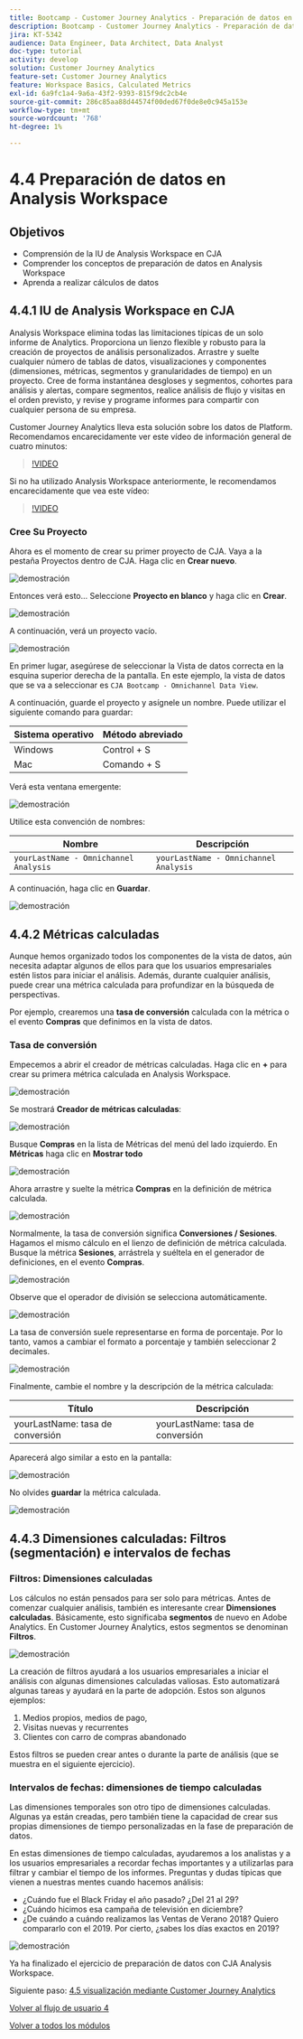 ```yaml
---
title: Bootcamp - Customer Journey Analytics - Preparación de datos en Analysis Workspace
description: Bootcamp - Customer Journey Analytics - Preparación de datos en Analysis Workspace
jira: KT-5342
audience: Data Engineer, Data Architect, Data Analyst
doc-type: tutorial
activity: develop
solution: Customer Journey Analytics
feature-set: Customer Journey Analytics
feature: Workspace Basics, Calculated Metrics
exl-id: 6a9fc1a4-9a6a-43f2-9393-815f9dc2cb4e
source-git-commit: 286c85aa88d44574f00ded67f0de8e0c945a153e
workflow-type: tm+mt
source-wordcount: '768'
ht-degree: 1%

---
```


# 4.4 Preparación de datos en Analysis Workspace

## Objetivos

- Comprensión de la IU de Analysis Workspace en CJA
- Comprender los conceptos de preparación de datos en Analysis Workspace
- Aprenda a realizar cálculos de datos

## 4.4.1 IU de Analysis Workspace en CJA

Analysis Workspace elimina todas las limitaciones típicas de un solo informe de Analytics. Proporciona un lienzo flexible y robusto para la creación de proyectos de análisis personalizados. Arrastre y suelte cualquier número de tablas de datos, visualizaciones y componentes (dimensiones, métricas, segmentos y granularidades de tiempo) en un proyecto. Cree de forma instantánea desgloses y segmentos, cohortes para análisis y alertas, compare segmentos, realice análisis de flujo y visitas en el orden previsto, y revise y programe informes para compartir con cualquier persona de su empresa.

Customer Journey Analytics lleva esta solución sobre los datos de Platform. Recomendamos encarecidamente ver este vídeo de información general de cuatro minutos:

>[!VIDEO](https://video.tv.adobe.com/v/35109?quality=12&learn=on&enablevpops)

Si no ha utilizado Analysis Workspace anteriormente, le recomendamos encarecidamente que vea este vídeo:

>[!VIDEO](https://video.tv.adobe.com/v/35552?quality=12&learn=on&enablevpops&captions=spa)

### Cree Su Proyecto

Ahora es el momento de crear su primer proyecto de CJA. Vaya a la pestaña Proyectos dentro de CJA.
Haga clic en **Crear nuevo**.

![demostración](./images/prmenu.png)

Entonces verá esto... Seleccione **Proyecto en blanco** y haga clic en **Crear**.

![demostración](./images/prmenu1.png)

A continuación, verá un proyecto vacío.

![demostración](./images/premptyprojects.png)

En primer lugar, asegúrese de seleccionar la Vista de datos correcta en la esquina superior derecha de la pantalla. En este ejemplo, la vista de datos que se va a seleccionar es `CJA Bootcamp - Omnichannel Data View`.

A continuación, guarde el proyecto y asígnele un nombre. Puede utilizar el siguiente comando para guardar:

| Sistema operativo | Método abreviado |
| ----------------- |-------------| 
| Windows | Control + S |
| Mac | Comando + S |

Verá esta ventana emergente:

![demostración](./images/prsave.png)

Utilice esta convención de nombres:

| Nombre | Descripción |
| ----------------- |-------------| 
| `yourLastName - Omnichannel Analysis` | `yourLastName - Omnichannel Analysis` |

A continuación, haga clic en **Guardar**.

![demostración](./images/prsave2.png)

## 4.4.2 Métricas calculadas

Aunque hemos organizado todos los componentes de la vista de datos, aún necesita adaptar algunos de ellos para que los usuarios empresariales estén listos para iniciar el análisis. Además, durante cualquier análisis, puede crear una métrica calculada para profundizar en la búsqueda de perspectivas.

Por ejemplo, crearemos una **tasa de conversión** calculada con la métrica o el evento **Compras** que definimos en la vista de datos.

### Tasa de conversión

Empecemos a abrir el creador de métricas calculadas. Haga clic en **+** para crear su primera métrica calculada en Analysis Workspace.

![demostración](./images/pradd.png)

Se mostrará **Creador de métricas calculadas**:

![demostración](./images/prbuilder.png)

Busque **Compras** en la lista de Métricas del menú del lado izquierdo. En **Métricas** haga clic en **Mostrar todo**

![demostración](./images/calcbuildercr1.png)

Ahora arrastre y suelte la métrica **Compras** en la definición de métrica calculada.

![demostración](./images/calcbuildercr2.png)

Normalmente, la tasa de conversión significa **Conversiones / Sesiones**. Hagamos el mismo cálculo en el lienzo de definición de métrica calculada. Busque la métrica **Sesiones**, arrástrela y suéltela en el generador de definiciones, en el evento **Compras**.

![demostración](./images/calcbuildercr3.png)

Observe que el operador de división se selecciona automáticamente.

![demostración](./images/calcbuildercr4.png)

La tasa de conversión suele representarse en forma de porcentaje. Por lo tanto, vamos a cambiar el formato a porcentaje y también seleccionar 2 decimales.

![demostración](./images/calcbuildercr5.png)

Finalmente, cambie el nombre y la descripción de la métrica calculada:

| Título | Descripción |
| ----------------- |-------------| 
| yourLastName: tasa de conversión | yourLastName: tasa de conversión |

Aparecerá algo similar a esto en la pantalla:

![demostración](./images/calcbuildercr6.png)

No olvides **guardar** la métrica calculada.

![demostración](./images/pr9.png)

## 4.4.3 Dimensiones calculadas: Filtros (segmentación) e intervalos de fechas

### Filtros: Dimensiones calculadas

Los cálculos no están pensados para ser solo para métricas. Antes de comenzar cualquier análisis, también es interesante crear **Dimensiones calculadas**. Básicamente, esto significaba **segmentos** de nuevo en Adobe Analytics. En Customer Journey Analytics, estos segmentos se denominan **Filtros**.

![demostración](./images/prfilters.png)

La creación de filtros ayudará a los usuarios empresariales a iniciar el análisis con algunas dimensiones calculadas valiosas. Esto automatizará algunas tareas y ayudará en la parte de adopción. Estos son algunos ejemplos:

1. Medios propios, medios de pago,
2. Visitas nuevas y recurrentes
3. Clientes con carro de compras abandonado

Estos filtros se pueden crear antes o durante la parte de análisis (que se muestra en el siguiente ejercicio).

### Intervalos de fechas: dimensiones de tiempo calculadas

Las dimensiones temporales son otro tipo de dimensiones calculadas. Algunas ya están creadas, pero también tiene la capacidad de crear sus propias dimensiones de tiempo personalizadas en la fase de preparación de datos.

En estas dimensiones de tiempo calculadas, ayudaremos a los analistas y a los usuarios empresariales a recordar fechas importantes y a utilizarlas para filtrar y cambiar el tiempo de los informes. Preguntas y dudas típicas que vienen a nuestras mentes cuando hacemos análisis:

- ¿Cuándo fue el Black Friday el año pasado? ¿Del 21 al 29?
- ¿Cuándo hicimos esa campaña de televisión en diciembre?
- ¿De cuándo a cuándo realizamos las Ventas de Verano 2018? Quiero compararlo con el 2019. Por cierto, ¿sabes los días exactos en 2019?

![demostración](./images/timedimensions.png)

Ya ha finalizado el ejercicio de preparación de datos con CJA Analysis Workspace.

Siguiente paso: [4.5 visualización mediante Customer Journey Analytics](./ex5.md)

[Volver al flujo de usuario 4](./uc4.md)

[Volver a todos los módulos](./../../overview.md)

